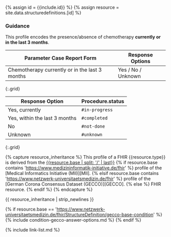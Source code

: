 
{% assign id = {{include.id}} %}
{% assign resource = site.data.structuredefinitions.[id] %}

### Guidance

This profile encodes the presence/absence of chemotherapy **currently or in the last 3 months**.

| Parameter Case Report Form | Response Options |
| -------------------------- | ---------------- |
| Chemotherapy currently or in the last 3 months	 | Yes / No / Unknown |
{:.grid}

| Response Option | Procedure.status |
| ------ | ---- |
| Yes, currently | `#in-progress` |
| Yes, within the last 3 months | `#completed` |
| No | `#not-done` |
| Unknown | `#unknown` |
{:.grid}

{% capture resource_inheritance %}
This profile of a FHIR {{resource.type}} is derived from the [{{resource.base | split: '/' | last}}]({{resource.base}})
{% if resource.base contains 'https://www.medizininformatik-initiative.de/fhir' %}
 profile of the [Medical Informatics Initiative (MII)][MII].
{% elsif resource.base contains 'https://www.netzwerk-universitaetsmedizin.de/fhir' %}
 profile of the [German Corona Consensus Dataset (GECCO)][GECCO].
{% else %}
 FHIR resource.
{% endif %}
{% endcapture %}

{{ resource_inheritance | strip_newlines }}

{% if resource.base == 'https://www.netzwerk-universitaetsmedizin.de/fhir/StructureDefinition/gecco-base-condition' %}
{% include condition-gecco-answer-options.md %}
{% endif %}

{% include link-list.md %}
